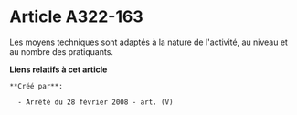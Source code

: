 # Article A322-163

Les moyens techniques sont adaptés à la nature de l'activité, au niveau et au nombre des pratiquants.

**Liens relatifs à cet article**

	**Créé par**:

	  - Arrêté du 28 février 2008 - art. (V)
